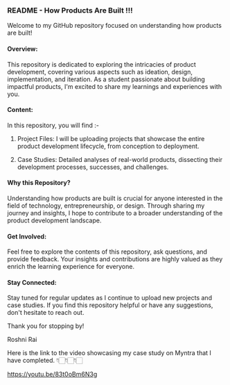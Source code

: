 ### README -  How Products Are Built !!!

Welcome to my GitHub repository focused on understanding how products are built!

#### Overview:

This repository is dedicated to exploring the intricacies of product development, covering various aspects such as ideation, design, implementation, and iteration. As a student passionate about building impactful products, I'm excited to share my learnings and experiences with you.

#### Content:

In this repository, you will find :-

1. Project Files: I will be uploading projects that showcase the entire product development lifecycle, from conception to deployment.
   
2. Case Studies: Detailed analyses of real-world products, dissecting their development processes, successes, and challenges.
   
#### Why this Repository?

Understanding how products are built is crucial for anyone interested in the field of technology, entrepreneurship, or design. Through sharing my journey and insights, I hope to contribute to a broader understanding of the product development landscape.

#### Get Involved:

Feel free to explore the contents of this repository, ask questions, and provide feedback. Your insights and contributions are highly valued as they enrich the learning experience for everyone.

#### Stay Connected:

Stay tuned for regular updates as I continue to upload new projects and case studies. If you find this repository helpful or have any suggestions, don't hesitate to reach out.

Thank you for stopping by!

Roshni Rai



Here is the link to the video showcasing my case study on Myntra that I have completed.
👇🏻👇🏻👇🏻


https://youtu.be/83t0oBm6N3g
